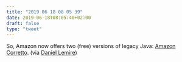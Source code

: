 ```yaml
---
title: "2019 06 18 08 05 39"
date: 2019-06-18T08:05:40+02:00
draft: false
type: "tweet"
---
```

So, Amazon now offers two (free) versions of legacy Java: [Amazon Corretto](https://aws.amazon.com/fr/corretto/). (via [Daniel Lemire](https://lemire.me/blog/2019/06/17/what-should-we-do-with-legacy-java-8-applications/)) 
